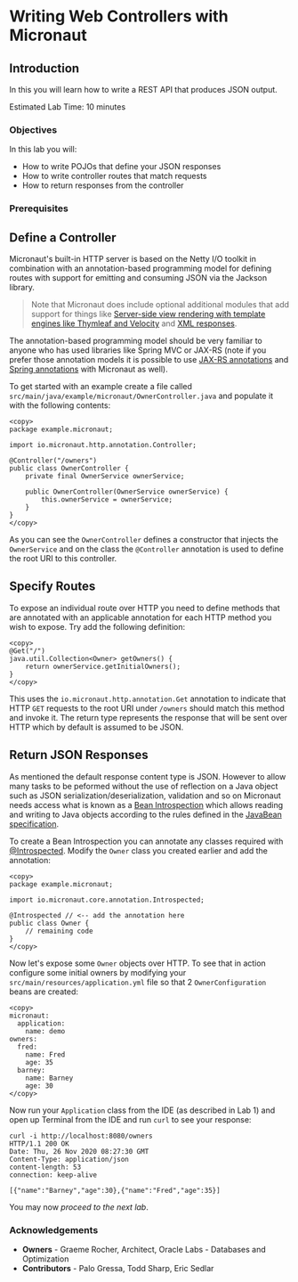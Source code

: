 # Writing Web Controllers with Micronaut

## Introduction
In this you will learn how to write a REST API that produces JSON output.

Estimated Lab Time: 10 minutes

### Objectives

In this lab you will:
* How to write POJOs that define your JSON responses
* How to write controller routes that match requests
* How to return responses from the controller

### Prerequisites

## Define a Controller

Micronaut's built-in HTTP server is based on the Netty I/O toolkit in combination with an annotation-based programming model for defining routes with support for emitting and consuming JSON via the Jackson library.

> Note that Micronaut does include optional additional modules that add support for things like [Server-side view rendering with template engines like Thymleaf and Velocity](https://micronaut-projects.github.io/micronaut-views/latest/guide/) and [XML responses](https://micronaut-projects.github.io/micronaut-jackson-xml/latest/guide/index.html).

The annotation-based programming model should be very familiar to anyone who has used libraries like Spring MVC or JAX-RS (note if you prefer those annotation models it is possible to use [JAX-RS annotations](https://micronaut-projects.github.io/micronaut-jaxrs/latest/guide/index.html) and [Spring annotations](https://micronaut-projects.github.io/micronaut-spring/latest/guide/) with Micronaut as well).

To get started with an example create a file called `src/main/java/example/micronaut/OwnerController.java` and populate it with the following contents:

    <copy>
    package example.micronaut;

    import io.micronaut.http.annotation.Controller;

    @Controller("/owners")
    public class OwnerController {
        private final OwnerService ownerService;

        public OwnerController(OwnerService ownerService) {
            this.ownerService = ownerService;
        }
    }
    </copy>

As you can see the `OwnerController` defines a constructor that injects the `OwnerService` and on the class the `@Controller` annotation is used to define the root URI to this controller.


## Specify Routes

To expose an individual route over HTTP you need to define methods that are annotated with an applicable annotation for each HTTP method you wish to expose. Try add the following definition:

    <copy>
    @Get("/")
    java.util.Collection<Owner> getOwners() {
        return ownerService.getInitialOwners();
    }
    </copy>

This uses the `io.micronaut.http.annotation.Get` annotation to indicate that HTTP `GET` requests to the root URI under `/owners` should match this method and invoke it. The return type represents the response that will be sent over HTTP which by default is assumed to be JSON.


## Return JSON Responses

As mentioned the default response content type is JSON. However to allow many tasks to be peformed without the use of reflection on a Java object such as JSON serialization/deserialization, validation and so on Micronaut needs access what is known as a [Bean Introspection](https://docs.micronaut.io/latest/guide/index.html#introspection) which allows reading and writing to Java objects according to the rules defined in the [JavaBean specification](https://www.oracle.com/java/technologies/javase/javabeans-spec.html).

To create a Bean Introspection you can annotate any classes required with [@Introspected](https://docs.micronaut.io/latest/api/io/micronaut/core/annotation/Introspected.html). Modify the `Owner` class you created earlier and add the annotation:

    <copy>
    package example.micronaut;

    import io.micronaut.core.annotation.Introspected;

    @Introspected // <-- add the annotation here
    public class Owner {
        // remaining code
    }
    </copy>



Now let's expose some `Owner` objects over HTTP. To see that in action configure some initial owners by modifying your `src/main/resources/application.yml` file so that 2 `OwnerConfiguration` beans are created:

    <copy>
    micronaut:
      application:
        name: demo
    owners:
      fred:
        name: Fred
        age: 35
      barney:
        name: Barney
        age: 30
    </copy>

Now run your `Application` class from the IDE (as described in Lab 1) and open up Terminal from the IDE and run `curl` to see your response:

```
curl -i http://localhost:8080/owners
HTTP/1.1 200 OK
Date: Thu, 26 Nov 2020 08:27:30 GMT
Content-Type: application/json
content-length: 53
connection: keep-alive

[{"name":"Barney","age":30},{"name":"Fred","age":35}]
```

You may now *proceed to the next lab*.

### Acknowledgements
- **Owners** - Graeme Rocher, Architect, Oracle Labs - Databases and Optimization
- **Contributors** - Palo Gressa, Todd Sharp, Eric Sedlar